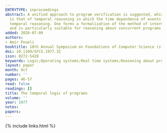 ```yaml
---
ENTRYTYPE: inproceedings
abstract: A unified approach to program verification is suggested, which applies to both sequential and parallel programs. The main proof method suggested
  is that of temporal reasoning in which the time dependence of events is the basic concept. Two formal systems are presented for providing a basis for
  temporal reasoning. One forms a formalization of the method of intermittent assertions, while the other is an adaptation of the tense logic system Kb,
  and is particularly suitable for reasoning about concurrent programs.
added: 2020-07-09
authors:
- Amir Pnueli
booktitle: 18th Annual Symposium on Foundations of Computer Science (sfcs 1977)
doi: 10.1109/SFCS.1977.32
issn: 0272-5428
keywords: Logic;Operating systems;Real time systems;Reasoning about programs;Stress;Power system modeling;Clocks;Programming profession;Safety;System recovery
layout: paper
month: Oct
number: ''
pages: 46-57
read: false
readings: []
title: The temporal logic of programs
volume: ''
year: 1977
notes:
papers:
---
```

{% include links.html %}
